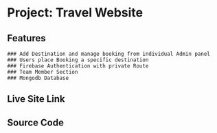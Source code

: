 # Project: Travel Website 

## Features

    ### Add Destination and manage booking from individual Admin panel
    ### Users place Booking a specific destination
    ### Firebase Authentication with private Route
    ### Team Member Section
    ### Mongodb Database 

## Live Site Link

## Source Code 

